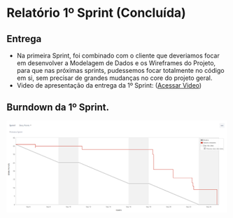 # Relatório 1º Sprint (Concluída)

## Entrega

- Na primeira Sprint, foi combinado com o cliente que deveriamos focar em desenvolver a Modelagem de Dados e os Wireframes do Projeto, para que nas próximas sprints, pudessemos focar totalmente no código em si, sem precisar de grandes mudanças no core do projeto geral.
- Video de apresentação da entrega da 1º Sprint: ([Acessar Video](https://www.youtube.com/watch?v=aQbrb0kELhA))

## Burndown da 1º Sprint.

![Burndown](../imgs/burndownSprint1.PNG)
